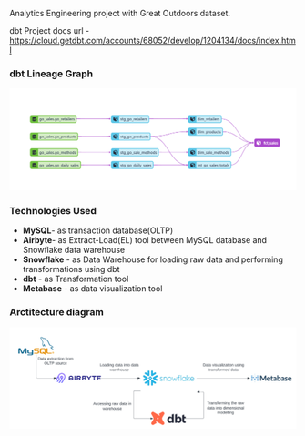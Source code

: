 Analytics Engineering project with Great Outdoors dataset.


dbt Project docs url - https://cloud.getdbt.com/accounts/68052/develop/1204134/docs/index.html

### dbt Lineage Graph
![dbt lineage graph](https://github.com/raghukovvuru/gosales_project/blob/59794233de70793faea8896882fc9c7ed2911950/dbt-graph.png?raw=true)

### Technologies Used
<ul>
  <li><strong>MySQL</strong>- as transaction database(OLTP)</li>
  <li><strong>Airbyte</strong>- as Extract-Load(EL) tool between MySQL database and Snowflake data warehouse</li>
  <li><strong>Snowflake</strong> - as Data Warehouse for loading raw data and performing transformations using dbt</li>
  <li><strong>dbt</strong> - as Transformation tool</li>
  <li><strong>Metabase</strong> - as data visualization tool</li>
</ul>

### Arctitecture diagram
![GoSales Data pipeline](https://github.com/raghukovvuru/gosales_project/blob/9b030b4faf1d1435e82a41655adeb88156481213/GoSales%20Analytics%20Architecture.svg?raw=true)

